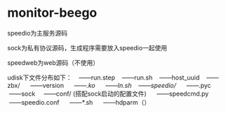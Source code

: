 # monitor-beego

speedio为主服务源码

sock为私有协议源码，生成程序需要放入speedio一起使用

speedweb为web源码（不使用）


udisk下文件分布如下：
    ——run.step
    ——run.sh
    ——host_uuid
    ——zbx/
      ——version
      ——*.ko
      ——ln.sh
    ——speedio/
      ——*.pyc
      ——sock
      ——conf/ (搭配sock启动的配置文件)
      ——speedcmd.py
      ——speedio.conf
      ——*.sh
      ——hdparm（）
    
